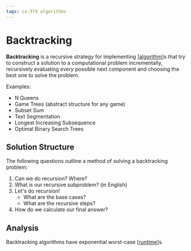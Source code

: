 ```yaml
---
tags: cs-374 algorithms
---
```


# Backtracking

**Backtracking** is a recursive strategy for implementing [[algorithm]]s that try to construct a solution to a computational problem incrementally, recursively evaluating _every_ possible next component and choosing the best one to solve the problem.

Examples:

- N Queens
- Game Trees (abstract structure for any game)
- Subset Sum
- Text Segmentation
- Longest Increasing Subsequence
- Optimal Binary Search Trees

## Solution Structure

The following questions outline a method of solving a backtracking problem:

1. Can we do recursion? Where?
2. What is our recursive subproblem? (in English)
3. Let's do recursion!
   - What are the base cases?
   - What are the recursive steps?
4. How do we calculate our final answer?

## Analysis

Backtracking algorithms have exponential worst-case [[runtime]]s.

[//begin]: # "Autogenerated link references for markdown compatibility"
[algorithm]: algorithm "Algorithm"
[runtime]: runtime "Runtime"
[//end]: # "Autogenerated link references"